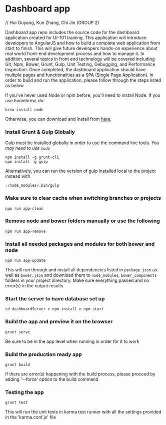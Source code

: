 Dashboard app 
=============

// Hui Ouyang, Kun Zhang, Chi Jin (GROUP 2)

Dashboard app repo includes the source code for the dashboard application created for UI-101 training. This application will introduce developers to AngularJS and how to build a complete web application from start to finish. This will give future developers hands-on experience about real world front-end development process and how to manage it. In addition, several topics in front end technology will be covered including Git, Npm, Bower, Grunt, Gulp, Unit Testing, Debugging, and Performance inspection. Once completed, the dashboard application should have multiple pages and functionalities as a SPA (Single Page Application). In order to build and run the application, please follow through the steps listed as below

If you've never used Node or npm before, you'll need to install Node.
If you use homebrew, do:

```
brew install node
```

Otherwise, you can download and install from [here](http://nodejs.org/download/).

### Install Grunt & Gulp Globally

Gulp must be installed globally in order to use the command line tools. *You may need to use `sudo`*


```
npm install -g grunt-cli
npm install -g gulp
```

Alternatively, you can run the version of gulp installed local to the project instead with


```
./node_modules/.bin/gulp
```

### Make sure to clear cache when switching branches or projects

```
npm run app-clean
```

### Remove node and bower folders manually or use the following

```
npm run app-remove
```

### Install all needed packages and modules for both bower and node

```
npm run app-update
```

This will run through and install all dependencies listed in `package.json` as well as `bower.json` and download them
to `node_modules`, `bower_components` folders in your project directory. Make sure everything passed and no error(s) in the output results

### Start the server to have database set up

````
cd dashboardServer > npm install > npm start
````

### Build the app and preview it on the browser

````
grunt serve
````

Be sure to be in the app level when running in order for it to work

### Build the production ready app

````
grunt build
````

If there are error(s) happening with the build process, please proceed by adding '--force' option to the build command

### Testing the app

````
grunt test
````

This will run the unit tests in karma test runner with all the settings provided in the 'karma.conf.js' file
